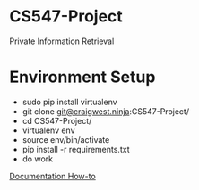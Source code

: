 # CS547-Project
Private Information Retrieval

Environment Setup
=================

*   sudo pip install virtualenv
*   git clone git@craigwest.ninja:CS547-Project/
*   cd CS547-Project/
*   virtualenv env
*   source env/bin/activate
*   pip install -r requirements.txt
*   do work

[Documentation How-to](http://docs.readthedocs.org/en/latest/getting_started.html#in-rst)
